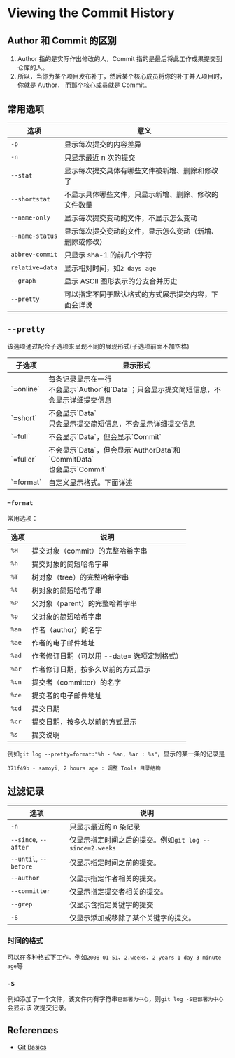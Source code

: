 # Viewing the Commit History


## Author 和 Commit 的区别
1. Author 指的是实际作出修改的人，Commit 指的是最后将此工作成果提交到仓库的人。
2. 所以，当你为某个项目发布补丁，然后某个核心成员将你的补丁并入项目时，你就是 Author，
而那个核心成员就是 Commit。


## 常用选项
选项 | 意义
--|--
`-p` | 显示每次提交的内容差异
`-n` | 只显示最近 n 次的提交
`--stat` | 显示每次提交具体有哪些文件被新增、删除和修改了
`--shortstat` | 不显示具体哪些文件，只显示新增、删除、修改的文件数量
`--name-only` | 显示每次提交变动的文件，不显示怎么变动
`--name-status` | 显示每次提交变动的文件，显示怎么变动（新增、删除或修改）
`abbrev-commit` | 只显示 sha-1 的前几个字符
`relative=data` | 显示相对时间，如`2 days age`
`--graph` | 显示 ASCII 图形表示的分支合并历史
`--pretty` | 可以指定不同于默认格式的方式展示提交内容，下面会详说


## `--pretty`
该选项通过配合子选项来呈现不同的展现形式(子选项前面不加空格)

<table>
    <thead>
        <tr>
            <th>子选项</th>
            <th>显示形式</th>
        </tr>
    </thead>
    <tbody>
        <tr>
            <td>
                `=online`
            </td>
            <td>
                每条记录显示在一行<br />
                不会显示`Author`和`Data`；只会显示提交简短信息，不会显示详细提交信息
            </td>
        </tr>
        <tr>
            <td>
                `=short`
            </td>
            <td>
                不会显示`Data`<br />
                只会显示提交简短信息，不会显示详细提交信息
            </td>
        </tr>
        <tr>
            <td>
                `=full`
            </td>
            <td>不会显示`Data`，但会显示`Commit`</td>
        </tr>
        <tr>
            <td>
                `=fuller`
            </td>
            <td>
                不会显示`Data`，但会显示`AuthorData`和`CommitData`<br />
                也会显示`Commit`
            </td>
        </tr>
        <tr>
            <td>
                `=format`
            </td>
            <td>
                自定义显示格式。下面详述
            </td>
        </tr>
    </tbody>
</table>

### `=format`
常用选项：

选项 | 说明
--|--
`%H` | 提交对象（commit）的完整哈希字串
`%h` | 提交对象的简短哈希字串
`%T` | 树对象（tree）的完整哈希字串
`%t` | 树对象的简短哈希字串
`%P` | 父对象（parent）的完整哈希字串
`%p` | 父对象的简短哈希字串
`%an` | 作者（author）的名字
`%ae` | 作者的电子邮件地址
`%ad` | 作者修订日期（可以用 --date= 选项定制格式）
`%ar` | 作者修订日期，按多久以前的方式显示
`%cn` | 提交者（committer）的名字
`%ce` | 提交者的电子邮件地址
`%cd` | 提交日期
`%cr` | 提交日期，按多久以前的方式显示
`%s` | 提交说明

例如`git log --pretty=format:"%h - %an, %ar : %s"`，显示的某一条的记录是
```shell
371f49b - samoyi, 2 hours age : 调整 Tools 目录结构
```


## 过滤记录
选项 | 说明
--|--
`-n` | 只显示最近的 n 条记录
`--since`, `--after` | 仅显示指定时间之后的提交。例如`git log --since=2.weeks`
`--until`, `--before` | 仅显示指定时间之前的提交。
`--author` | 仅显示指定作者相关的提交。
`--committer` | 仅显示指定提交者相关的提交。
`--grep` | 仅显示含指定关键字的提交
`-S` | 仅显示添加或移除了某个关键字的提交。

### 时间的格式
可以在多种格式下工作。例如`2008-01-51`、`2.weeks`、`2 years 1 day 3 minute age`等

### `-S`
例如添加了一个文件，该文件内有字符串`已部署为中心`，则`git log -S已部署为中心`会显示该
次提交记录。



## References
* [Git Basics](https://git-scm.com/book/en/v2/Git-Basics-Viewing-the-Commit-History)

